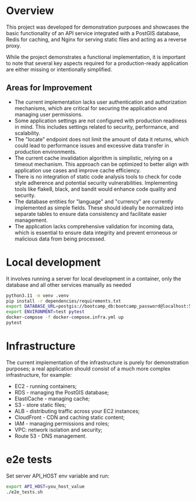 # Overview

This project was developed for demonstration purposes and showcases the basic functionality of an API service integrated
with a PostGIS database, Redis for caching, and Nginx for serving static files and acting as a reverse proxy.

While the project demonstrates a functional implementation, it is important to note that several key aspects required
for a production-ready application are either missing or intentionally simplified.

## Areas for Improvement

- The current implementation lacks user authentication and authorization mechanisms, which are critical for securing the
  application and managing user permissions.
- Some application settings are not configured with production readiness in mind. This includes settings related to
  security, performance, and scalability.
- The "locate" endpoint does not limit the amount of data it returns, which could lead to performance issues and
  excessive
  data transfer in production environments.
- The current cache invalidation algorithm is simplistic, relying on a timeout mechanism. This approach can be optimized
  to better align with application use cases and improve cache efficiency.
- There is no integration of static code analysis tools to check for code style adherence and potential security
  vulnerabilities. Implementing tools like flake8, black, and bandit would enhance code quality and security.
- The database entities for "language" and "currency" are currently implemented as simple fields. These should ideally
  be
  normalized into separate tables to ensure data consistency and facilitate easier management.
- The application lacks comprehensive validation for incoming data, which is essential to ensure data integrity and
  prevent erroneous or malicious data from being processed.

# Local development

It involves running a server for local development in a container, only the database and all other services manually as
needed

```bash
python3.11 -m venv .venv
pip install -r dependencies/requirements.txt
export DATABASE_URL=postgis://bootcamp_db:bootcamp_password@localhost:5432/bootcamp_db
export ENVIRONMENT=test pytest
docker-compose -f docker-compose.infra.yml up
pytest
```

# Infrastructure

The current implementation of the infrastructure is purely for demonstration purposes; a real application should consist
of a much more complex infrastructure, for example:

- EC2 - running containers;
- RDS - managing the PostGIS database;
- ElastiCache - managing cache;
- S3 - store static files;
- ALB - distributing traffic across your EC2 instances;
- CloudFront - CDN and caching static content;
- IAM - managing permissions and roles;
- VPC: network isolation and security;
- Route 53 - DNS management.

# e2e tests

Set server API_HOST env variable and run:

```bash
export API_HOST=you_host_value
./e2e_tests.sh
```